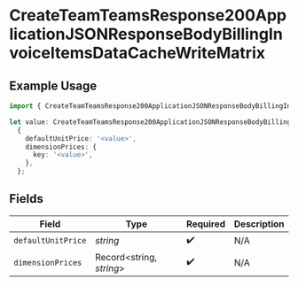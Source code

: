 # CreateTeamTeamsResponse200ApplicationJSONResponseBodyBillingInvoiceItemsDataCacheWriteMatrix

## Example Usage

```typescript
import { CreateTeamTeamsResponse200ApplicationJSONResponseBodyBillingInvoiceItemsDataCacheWriteMatrix } from '@vercel/client/models/operations';

let value: CreateTeamTeamsResponse200ApplicationJSONResponseBodyBillingInvoiceItemsDataCacheWriteMatrix =
  {
    defaultUnitPrice: '<value>',
    dimensionPrices: {
      key: '<value>',
    },
  };
```

## Fields

| Field              | Type                     | Required           | Description |
| ------------------ | ------------------------ | ------------------ | ----------- |
| `defaultUnitPrice` | _string_                 | :heavy_check_mark: | N/A         |
| `dimensionPrices`  | Record<string, _string_> | :heavy_check_mark: | N/A         |
